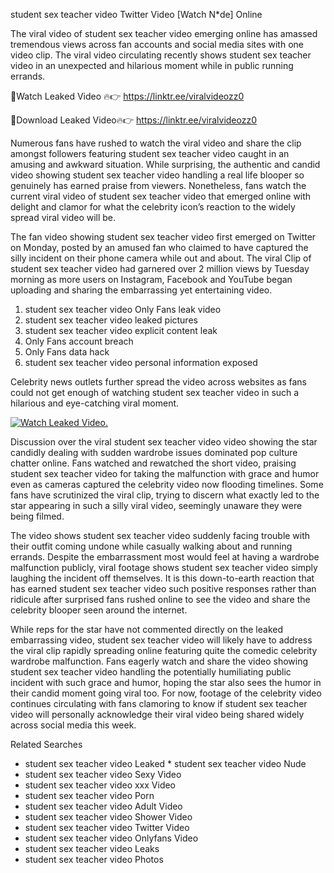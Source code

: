 ﻿student sex teacher video Twitter Video [Watch N*de] Online

The viral video of ﻿student sex teacher video emerging online has amassed tremendous views across fan accounts and social media sites with one video clip. The viral video circulating recently shows ﻿student sex teacher video in an unexpected and hilarious moment while in public running errands. 

🔴Watch Leaked Video 🔥👉  https://linktr.ee/viralvideozz0 

🔴Download Leaked Video🔥👉  https://linktr.ee/viralvideozz0 

Numerous fans have rushed to watch the viral video and share the clip amongst followers featuring ﻿student sex teacher video caught in an amusing and awkward situation. While surprising, the authentic and candid video showing ﻿student sex teacher video handling a real life blooper so genuinely has earned praise from viewers. Nonetheless, fans watch the current viral video of ﻿student sex teacher video that emerged online with delight and clamor for what the celebrity icon’s reaction to the widely spread viral video will be.

The fan video showing ﻿student sex teacher video first emerged on Twitter on Monday, posted by an amused fan who claimed to have captured the silly incident on their phone camera while out and about. The viral Clip of ﻿student sex teacher video had garnered over 2 million views by Tuesday morning as more users on Instagram, Facebook and YouTube began uploading and sharing the embarrassing yet entertaining video. 

1. ﻿student sex teacher video Only Fans leak video
2. ﻿student sex teacher video leaked pictures
3. ﻿student sex teacher video explicit content leak
4. Only Fans account breach
5. Only Fans data hack
6. ﻿student sex teacher video personal information exposed

Celebrity news outlets further spread the video across websites as fans could not get enough of watching ﻿student sex teacher video in such a hilarious and eye-catching viral moment. 

[![Watch Leaked Video.](https://miro.medium.com/v2/resize:fit:828/format:webp/1*cilzJN44JGOrTw9NJCrNHA.gif "Watch Leaked Video")](https://linktr.ee/viralvideozz0)

Discussion over the viral ﻿student sex teacher video video showing the star candidly dealing with sudden wardrobe issues dominated pop culture chatter online. Fans watched and rewatched the short video, praising ﻿student sex teacher video for taking the malfunction with grace and humor even as cameras captured the celebrity video now flooding timelines. Some fans have scrutinized the viral clip, trying to discern what exactly led to the star appearing in such a silly viral video, seemingly unaware they were being filmed.

The video shows ﻿student sex teacher video suddenly facing trouble with their outfit coming undone while casually walking about and running errands. Despite the embarrassment most would feel at having a wardrobe malfunction publicly, viral footage shows ﻿student sex teacher video simply laughing the incident off themselves. It is this down-to-earth reaction that has earned ﻿student sex teacher video such positive responses rather than ridicule after surprised fans rushed online to see the video and share the celebrity blooper seen around the internet.  

While reps for the star have not commented directly on the leaked embarrassing video, ﻿student sex teacher video will likely have to address the viral clip rapidly spreading online featuring quite the comedic celebrity wardrobe malfunction. Fans eagerly watch and share the video showing ﻿student sex teacher video handling the potentially humiliating public incident with such grace and humor, hoping the star also sees the humor in their candid moment going viral too. For now, footage of the celebrity video continues circulating with fans clamoring to know if ﻿student sex teacher video will personally acknowledge their viral video being shared widely across social media this week.

Related Searches
* ﻿student sex teacher video Leaked
﻿* student sex teacher video Nude
* ﻿student sex teacher video Sexy Video
* ﻿student sex teacher video xxx Video
* ﻿student sex teacher video Porn
* ﻿student sex teacher video Adult Video
* ﻿student sex teacher video Shower Video
* ﻿student sex teacher video Twitter Video
* ﻿student sex teacher video Onlyfans Video
* ﻿student sex teacher video Leaks
* ﻿student sex teacher video Photos